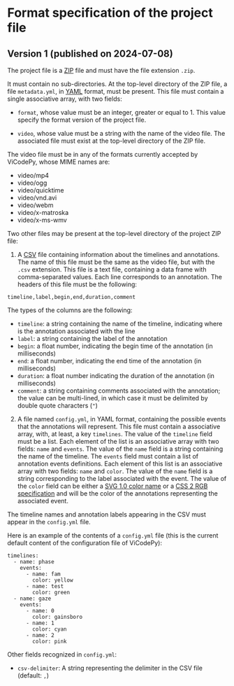 # Format specification of the project file

## Version 1 (published on 2024-07-08)

The project file is a [ZIP][] file and must have the file extension `.zip`.

[ZIP]: https://en.wikipedia.org/wiki/ZIP

It must contain no sub-directories. At the top-level directory of the ZIP file, a file `metadata.yml`, in [YAML][] format, must be present. This file must contain a single associative array, with two fields:

[YAML]: https://en.wikipedia.org/wiki/YAML

- `format`, whose value must be an integer, greater or equal to 1. This value specify the format version of the project file.

- `video`, whose value must be a string with the name of the video file. The associated file must exist at the top-level directory of the ZIP file.

The video file must be in any of the formats currently accepted by ViCodePy, whose MIME names are:

- video/mp4
- video/ogg
- video/quicktime
- video/vnd.avi
- video/webm
- video/x-matroska
- video/x-ms-wmv

Two other files may be present at the top-level directory of the project ZIP file:

1. A [CSV][] file containing information about the timelines and annotations. The name of this file must be the same as the video file, but with the `.csv` extension. This file is a text file, containing a data frame with comma-separated values. Each line corresponds to an annotation. The headers of this file must be the following:

```
timeline,label,begin,end,duration,comment
```

The types of the columns are the following:

- `timeline`: a string containing the name of the timeline, indicating where is the annotation associated with the line
- `label`: a string containing the label of the annotation
- `begin`: a float number, indicating the begin time of the annotation (in milliseconds)
- `end`: a float number, indicating the end time of the annotation (in milliseconds)
- `duration`: a float number indicating the duration of the annotation (in milliseconds)
- `comment`: a string containing comments associated with the annotation; the value can be multi-lined, in which case it must be delimited by double quote characters (`"`)

[CSV]: https://en.wikipedia.org/wiki/Comma-separated_values

2. A file named `config.yml`, in YAML format, containing the possible events that the annotations will represent. This file must contain a associative array, with, at least, a key `timelines`. The value of the `timeline` field must be a list. Each element of the list is an associative array with two fields: `name` and `events`. The value of the `name` field is a string containing the name of the timeline. The `events` field must contain a list of annotation events definitions. Each element of this list is an associative array with two fields: `name` and `color`. The value of the `name` field is a string corresponding to the label associated with the event. The value of the `color` field can be either a [SVG 1.0 color name][] or a [CSS 2 RGB specification][] and will be the color of the annotations representing the associated event.

[CSS 2 RGB specification]: https://www.w3.org/TR/SVG11/types.html#ColorKeywords
[SVG 1.0 color name]: https://www.w3.org/TR/2008/REC-CSS2-20080411/syndata.html#color-units

The timeline names and annotation labels appearing in the CSV must appear in the `config.yml` file.

Here is an example of the contents of a `config.yml` file (this is the current default content of the configuration file of ViCodePy):

```
timelines:
  - name: phase
    events:
      - name: fam
        color: yellow
      - name: test
        color: green
  - name: gaze
    events:
      - name: 0
        color: gainsboro
      - name: 1
        color: cyan
      - name: 2
        color: pink
```

Other fields recognized in `config.yml`:

- `csv-delimiter`: A string representing the delimiter in the CSV file (default: `,`)
